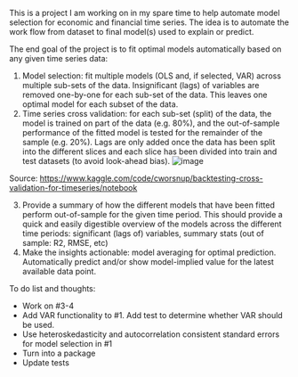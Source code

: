 This is a project I am working on in my spare time to help automate model selection for economic and financial time series. The idea is to automate the work flow from dataset to final model(s) used to explain or predict.

The end goal of the project is to fit optimal models automatically based on any given time series data:
1) Model selection: fit multiple models (OLS and, if selected, VAR) across multiple sub-sets of the data. Insignificant (lags) of variables are removed one-by-one for each sub-set of the data. This leaves one optimal model for each subset of the data.
2) Time series cross validation: for each sub-set (split) of the data, the model is trained on part of the data (e.g. 80%), and the out-of-sample performance of the fitted model is tested for the remainder of the sample (e.g. 20%). Lags are only added once the data has been split into the different slices and each slice has been divided into train and test datasets (to avoid look-ahead bias).
![image](https://github.com/martinlyngerasmussen/auto_econometrics/assets/103667557/93e230bc-075b-41a7-ad4b-61e9e0f6b49f)

Source: https://www.kaggle.com/code/cworsnup/backtesting-cross-validation-for-timeseries/notebook
  
3) Provide a summary of how the different models that have been fitted perform out-of-sample for the given time period. This should provide a quick and easily digestible overview of the models across the different time periods: significant (lags of) variables, summary stats (out of sample: R2, RMSE, etc)
4) Make the insights actionable: model averaging for optimal prediction. Automatically predict and/or show model-implied value for the latest available data point. 

To do list and thoughts:
- Work on #3-4
- Add VAR functionality to #1. Add test to determine whether VAR should be used. 
- Use heteroskedasticity and autocorrelation consistent standard errors for model selection in #1
- Turn into a package
- Update tests 
